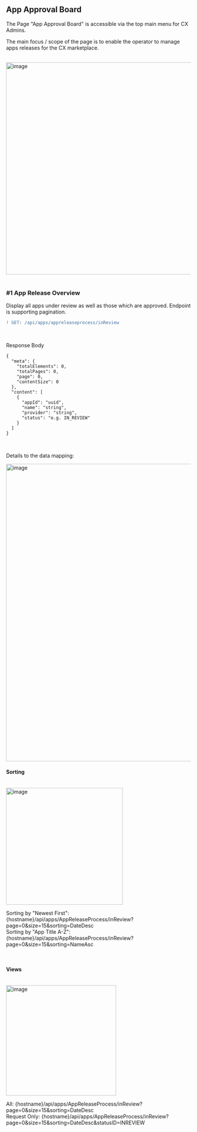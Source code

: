 ## App Approval Board

The Page "App Approval Board" is accessible via the top main menu for CX Admins.

The main focus / scope of the page is to enable the operator to manage apps releases for the CX marketplace.

<br>
<img width="577" alt="image" src="https://user-images.githubusercontent.com/94133633/213944231-3b631b2b-3885-4520-be47-f953b2914461.png">
<br>
<br>

### #1 App Release Overview

Display all apps under review as well as those which are approved.
Endpoint is supporting pagination.
<br>

```diff
! GET: /api/apps/appreleaseprocess/inReview
```

<br>

Response Body

    {
      "meta": {
        "totalElements": 0,
        "totalPages": 0,
        "page": 0,
        "contentSize": 0
      },
      "content": [
        {
          "appId": "uuid",
          "name": "string",
          "provider": "string",
          "status": "e.g. IN_REVIEW"
        }
      ]
    }

<br>

Details to the data mapping:

<img width="809" alt="image" src="https://user-images.githubusercontent.com/94133633/213944314-2efd4f81-cd7b-4dd9-9e29-877078a2161c.png">

<br>

#### Sorting

<br>
<img width="318" alt="image" src="https://user-images.githubusercontent.com/94133633/213944346-28d2a92d-9341-4761-a815-39a99d07b514.png">
<br>

Sorting by "Newest First": {hostname}/api/apps/AppReleaseProcess/inReview?page=0&size=15&sorting=DateDesc  
Sorting by "App Title A-Z": {hostname}/api/apps/AppReleaseProcess/inReview?page=0&size=15&sorting=NameAsc

<br>

#### Views

<br>
<img width="300" alt="image" src="https://user-images.githubusercontent.com/94133633/213944368-33a036e9-5fc0-4389-af34-9c4b56f089b3.png">
<br>

All: {hostname}/api/apps/AppReleaseProcess/inReview?page=0&size=15&sorting=DateDesc  
Request Only: {hostname}/api/apps/AppReleaseProcess/inReview?page=0&size=15&sorting=DateDesc&statusID=INREVIEW

<br>
<br>

